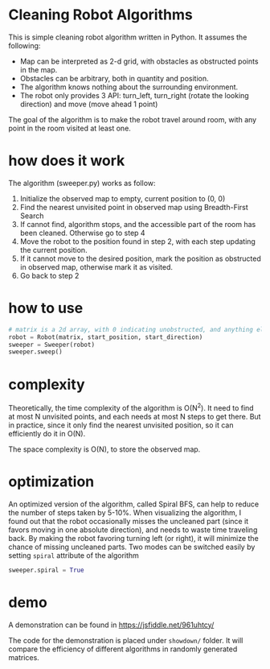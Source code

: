 # Cleaning Robot Algorithms

This is simple cleaning robot algorithm written in Python. It assumes the following:

- Map can be interpreted as 2-d grid, with obstacles as obstructed points in the map.
- Obstacles can be arbitrary, both in quantity and position.
- The algorithm knows nothing about the surrounding environment.
- The robot only provides 3 API: turn_left, turn_right (rotate the looking direction) and move (move ahead 1 point)

The goal of the algorithm is to make the robot travel around room, with any point in the room visited at least one.

# how does it work

The algorithm (sweeper.py) works as follow:

1. Initialize the observed map to empty, current position to (0, 0)
2. Find the nearest unvisited point in observed map using Breadth-First Search
3. If cannot find, algorithm stops, and the accessible part of the room has been cleaned. Otherwise go to step 4
4. Move the robot to the position found in step 2, with each step updating the current position.
5. If it cannot move to the desired position, mark the position as obstructed in observed map, otherwise mark it as visited.
5. Go back to step 2

# how to use

```python
# matrix is a 2d array, with 0 indicating unobstructed, and anything else indicating obstructed
robot = Robot(matrix, start_position, start_direction)
sweeper = Sweeper(robot)
sweeper.sweep()
```

# complexity

Theoretically, the time complexity of the algorithm is O(N<sup>2</sup>). It need to find at most N unvisited points, and each needs at most N steps to get there. But in practice, since it only find the nearest unvisited position, so it can efficiently do it in O(N).

The space complexity is O(N), to store the observed map.

# optimization

An optimized version of the algorithm, called Spiral BFS, can help to reduce the number of steps taken by 5-10%. When visualizing the algorithm, I found out that the robot occasionally misses the uncleaned part (since it favors moving in one absolute direction), and needs to waste time traveling back. By making the robot favoring turning left (or right), it will minimize the chance of missing uncleaned parts. Two modes can be switched easily by setting `spiral` attribute of the algorithm

```python
sweeper.spiral = True
```

# demo

A demonstration can be found in https://jsfiddle.net/961uhtcy/

The code for the demonstration is placed under `showdown/` folder. It will compare the efficiency of different algorithms in randomly generated matrices.
